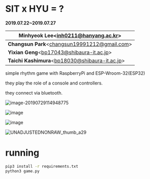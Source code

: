 # SIT x HYU = ?

**2019.07.22~2019.07.27**

| Minhyeok Lee<<inh0211@hanyang.ac.kr>>             |
| ------------------------------------------------- |
| **Changsun Park**<<changsun19991212@gmail.com>>   |
| **Yixian Geng**<<bp17043@shibaura-it.ac.jp>>      |
| **Taichi Kashimura**<<bp18030@shibaura-it.ac.jp>> |


simple rhythm game with RaspberryPi and ESP-Wroom-32(ESP32)

they play the role of a console and controllers.

they connect via bluetooth.

![image-20190729114948775](http://ww2.sinaimg.cn/large/006tNc79gy1g5gioqlduuj30g00jyaep.jpg)

![image](https://user-images.githubusercontent.com/12870549/62033481-02aef580-b227-11e9-855c-ff7542bc08a9.png)

![image](https://user-images.githubusercontent.com/12870549/62033486-06db1300-b227-11e9-9a39-98c223a47df0.png)

![UNADJUSTEDNONRAW_thumb_a29](http://ww4.sinaimg.cn/large/006tNc79gy1g5gim3v8nqj30lc0sg0wk.jpg)


# running
```bash
pip3 install -r requirements.txt
python3 game.py
```
